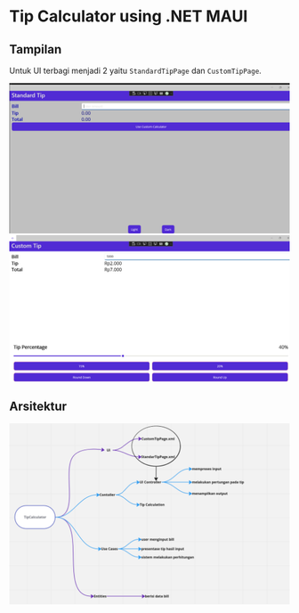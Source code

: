 # Tip Calculator using .NET MAUI

## Tampilan

Untuk UI terbagi menjadi 2 yaitu `StandardTipPage` dan `CustomTipPage`.

![Standard-page](https://github.com/danielcristho/PBKK-Docs/blob/main/dotnet/TipCalculator/Assets/Screenshot%20(47).png)
![Custom-page](https://github.com/danielcristho/PBKK-Docs/blob/main/dotnet/TipCalculator/Assets/Screenshot%20(46).png)

## Arsitektur
![Arsitektur](https://github.com/danielcristho/PBKK-Docs/blob/main/dotnet/TipCalculator/Assets/TipCalculator.png)
